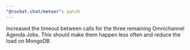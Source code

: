 ```yaml
---
"@rocket.chat/meteor": patch
---
```


Increased the timeout between calls for the three remaining Omnichannel Agenda Jobs. This should make them happen less often and reduce the load on MongoDB
